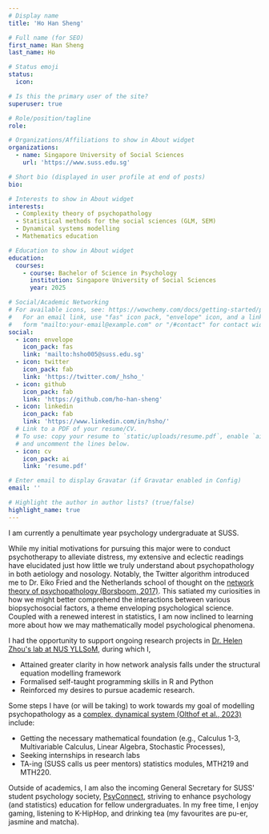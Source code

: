```yaml
---
# Display name
title: 'Ho Han Sheng'

# Full name (for SEO)
first_name: Han Sheng
last_name: Ho

# Status emoji
status:
  icon: 

# Is this the primary user of the site?
superuser: true

# Role/position/tagline
role: 

# Organizations/Affiliations to show in About widget
organizations:
  - name: Singapore University of Social Sciences
    url: 'https://www.suss.edu.sg'

# Short bio (displayed in user profile at end of posts)
bio:

# Interests to show in About widget
interests:
  - Complexity theory of psychopathology
  - Statistical methods for the social sciences (GLM, SEM)
  - Dynamical systems modelling
  - Mathematics education

# Education to show in About widget
education:
  courses:
    - course: Bachelor of Science in Psychology
      institution: Singapore University of Social Sciences
      year: 2025

# Social/Academic Networking
# For available icons, see: https://wowchemy.com/docs/getting-started/page-builder/#icons
#   For an email link, use "fas" icon pack, "envelope" icon, and a link in the
#   form "mailto:your-email@example.com" or "/#contact" for contact widget.
social:
  - icon: envelope
    icon_pack: fas
    link: 'mailto:hsho005@suss.edu.sg'
  - icon: twitter
    icon_pack: fab
    link: 'https://twitter.com/_hsho_'
  - icon: github
    icon_pack: fab
    link: 'https://github.com/ho-han-sheng'
  - icon: linkedin
    icon_pack: fab
    link: 'https://www.linkedin.com/in/hsho/'
  # Link to a PDF of your resume/CV.
  # To use: copy your resume to `static/uploads/resume.pdf`, enable `ai` icons in `params.yaml`,
  # and uncomment the lines below.
  - icon: cv
    icon_pack: ai
    link: 'resume.pdf'

# Enter email to display Gravatar (if Gravatar enabled in Config)
email: ''

# Highlight the author in author lists? (true/false)
highlight_name: true
---
```


I am currently a penultimate year psychology undergraduate at SUSS.

While my initial motivations for pursuing this major were to conduct psychotherapy to alleviate distress, my extensive and eclectic readings have elucidated just how little we truly understand about psychopathology in both aetiology and nosology. Notably, the Twitter algorithm introduced me to Dr. Eiko Fried and the Netherlands school of thought on the [network theory of psychopathology (Borsboom, 2017)](https://doi.org/10.1002/wps.20375). This satiated my curiosities in how we might better comprehend the interactions between various biopsychosocial factors, a theme enveloping psychological science. Coupled with a renewed interest in statistics, I am now inclined to learning more about how we may mathematically model psychological phenomena.

I had the opportunity to support ongoing research projects in [Dr. Helen Zhou's lab at NUS YLLSoM](https://neuroimaginglab.org), during which I,

- Attained greater clarity in how network analysis falls under the structural equation modelling framework
- Formalised self-taught programming skills in R and Python
- Reinforced my desires to pursue academic research.

Some steps I have (or will be taking) to work towards my goal of modelling psychopathology as a [complex, dynamical system (Olthof et al., 2023)](https://doi.org/10.1037/abn0000740) include:

- Getting the necessary mathematical foundation (e.g., Calculus 1-3, Multivariable Calculus, Linear Algebra, Stochastic Processes),
- Seeking internships in research labs
- TA-ing (SUSS calls us peer mentors) statistics modules, MTH219 and MTH220.

Outside of academics, I am also the incoming General Secretary for SUSS' student psychology society, [PsyConnect](https://psyconnect.github.io), striving to enhance psychology (and statistics) education for fellow undergraduates. In my free time, I enjoy gaming, listening to K-HipHop, and drinking tea (my favourites are pu-er, jasmine and matcha).